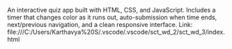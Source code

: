An interactive quiz app built with HTML, CSS, and JavaScript. Includes a timer that changes color as it runs out, auto-submission when time ends, next/previous navigation, and a clean responsive interface.
Link: file:///C:/Users/Karthavya%20S/.vscode/.vscode/sct_wd_2/sct_wd_3/index.html
